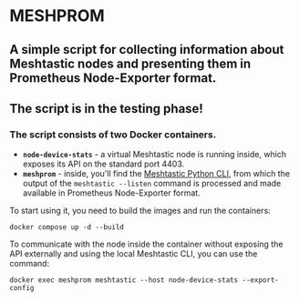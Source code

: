 # MESHPROM
## A simple script for collecting information about Meshtastic nodes and presenting them in Prometheus Node-Exporter format.

## The script is in the testing phase!

### The script consists of two Docker containers.
 - **`node-device-stats`** - a virtual Meshtastic node is running inside, which exposes its API on the standard port 4403.
 - **`meshprom`** - inside, you'll find the [Meshtastic Python CLI](https://github.com/meshtastic/python), from which the output of the `meshtastic --listen` command is processed and made available in Prometheus Node-Exporter format.
  
To start using it, you need to build the images and run the containers:

```
docker compose up -d --build
```

To communicate with the node inside the container without exposing the API externally and using the local Meshtastic CLI, you can use the command:

```
docker exec meshprom meshtastic --host node-device-stats --export-config
```
